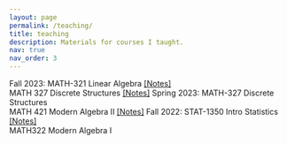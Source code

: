 ```yaml
---
layout: page
permalink: /teaching/
title: teaching
description: Materials for courses I taught. 
nav: true
nav_order: 3
---
```


Fall 2023:   MATH-321 Linear Algebra <a href="../assets/pdf/ma1.pdf">[Notes]</a> <br />
             MATH 327 Discrete Structures <a href="../assets/pdf/ds.pdf">[Notes]</a> <rb />
Spring 2023: MATH-327 Discrete Structures <br /> 
             MATH 421 Modern Algebra II <a href="../assets/pdf/ma2.pdf">[Notes]</a><rb />
Fall 2022:   STAT-1350 Intro Statistics <a href="../assets/pdf/is.pdf">[Notes]</a> <br /> 
             MATH322 Modern Algebra I
